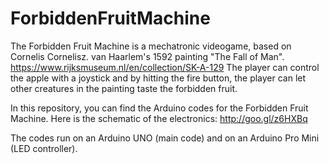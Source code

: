 # ForbiddenFruitMachine
The Forbidden Fruit Machine is a mechatronic videogame, 
based on Cornelis Cornelisz. van Haarlem's 1592 painting "The Fall of Man".
https://www.rijksmuseum.nl/en/collection/SK-A-129
The player can control the apple with a joystick and by hitting the fire button, 
the player can let other creatures in the painting taste the forbidden fruit.

In this repository, you can find the Arduino codes for the Forbidden Fruit Machine.
Here is the schematic of the electronics: http://goo.gl/z6HXBq

The codes run on an Arduino UNO (main code) and on an Arduino Pro Mini (LED controller).
